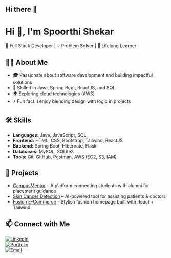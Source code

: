 ## Hi there 👋

<!--
**SpoorthiS29/SpoorthiS29** is a ✨ _special_ ✨ repository because its `README.md` (this file) appears on your GitHub profile.

Here are some ideas to get you started:

- 🔭 I’m currently working on ...
- 🌱 I’m currently learning ...
- 👯 I’m looking to collaborate on ...
- 🤔 I’m looking for help with ...
- 💬 Ask me about ...
- 📫 How to reach me: ...
- 😄 Pronouns: ...
- ⚡ Fun fact: ...
-->

# Hi 👋, I'm Spoorthi Shekar  
🚀 Full Stack Developer | 💡 Problem Solver | 🌱 Lifelong Learner  

## 👨‍💻 About Me
- 🎓 Passionate about software development and building impactful solutions  
- 💼 Skilled in Java, Spring Boot, ReactJS, and SQL  
- 🌍 Exploring cloud technologies (AWS)  
- ⚡ Fun fact: I enjoy blending design with logic in projects  

## 🛠️ Skills
- **Languages:** Java, JavaScript, SQL  
- **Frontend:** HTML, CSS, Bootstrap, Tailwind, ReactJS  
- **Backend:** Spring Boot, Hibernate, Flask  
- **Databases:** MySQL, SQLite3  
- **Tools:** Git, GitHub, Postman, AWS (EC2, S3, IAM)  

## 📌 Projects
- [CampusMentor](https://github.com/username/campusmentor) – A platform connecting students with alumni for placement guidance  
- [Skin Cancer Detection](https://github.com/username/skin-cancer-detection) – AI-powered tool for assisting patients & doctors  
- [Fusion E-Commerce](https://github.com/username/fusion-ecommerce) – Stylish fashion homepage built with React + Tailwind  

## 📫 Connect with Me
[![LinkedIn](https://img.shields.io/badge/LinkedIn-blue?logo=linkedin&logoColor=white)](https://www.linkedin.com/in/yourprofile)  
[![Portfolio](https://img.shields.io/badge/Portfolio-000?logo=firefox&logoColor=white)](https://yourportfolio.com)  
[![Email](https://img.shields.io/badge/Email-D14836?logo=gmail&logoColor=white)](mailto:youremail@gmail.com)  

